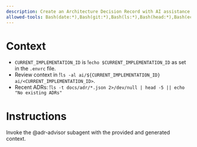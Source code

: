 ```yaml
---
description: Create an Architecture Decision Record with AI assistance
allowed-tools: Bash(date:*),Bash(git:*),Bash(ls:*),Bash(head:*),Bash(echo:*),Bash(./workflows:*),Bash(grep:*)
---
```

# Context
- `CURRENT_IMPLEMENTATION_ID` is !`echo $CURRENT_IMPLEMENTATION_ID` as set in the `.envrc` file.
- Review context in !`ls -al ai/${CURRENT_IMPLEMENTATION_ID}` `ai/<CURRENT_IMPLEMENTATION_ID>`.
- Recent ADRs: !`ls -t docs/adr/*.json 2>/dev/null | head -5 || echo "No existing ADRs"`

# Instructions
Invoke the @adr-advisor subagent with the provided and generated context.
